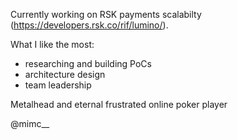 Currently working on RSK payments scalabilty (https://developers.rsk.co/rif/lumino/).

What I like the most:

- researching and building PoCs
- architecture design
- team leadership 

Metalhead and eternal frustrated online poker player

@mimc__

